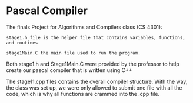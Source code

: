 # Pascal Compiler

The finals Project for Algorithms and Compilers class (CS 4301):
    
    stage1.h file is the helper file that contains variables, functions, and routines
    
    stage1Main.C the main file used to run the program.

Both stage1.h and Stage1Main.C were provided by the professor to help create our pascal compiler that is written using C++

The stage11.cpp files contains the overall compiler structure. With the way, the class was set up, we were only allowed to submit one file with all the code,
    which is why all functions are crammed into the .cpp file. 
